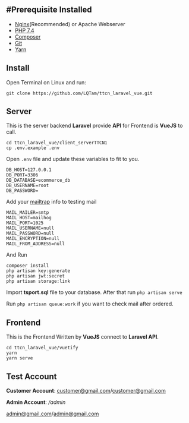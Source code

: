 ## #Prerequisite Installed
- [Nginx](https://gist.github.com/nd3w/8017f2e0b8afb44188e733d2ec487deb)(Recommended) or Apache Webserver
- [PHP 7.4](https://gist.github.com/nd3w/8017f2e0b8afb44188e733d2ec487deb)
- [Composer](https://getcomposer.org/download/)
- [Git](https://git-scm.com/downloads)
- [Yarn](https://classic.yarnpkg.com/lang/en/docs/install/#debian-stable)
## Install
Open Terminal on Linux and run:
```
git clone https://github.com/LQTam/ttcn_laravel_vue.git
```

## Server
This is the server backend **Laravel** provide **API** for Frontend is **VueJS** to call.
```
cd ttcn_laravel_vue/client_serverTTCN1
cp .env.example .env
```

Open `.env` file and update these variables to fit to you.

```
DB_HOST=127.0.0.1
DB_PORT=3306
DB_DATABASE=ecommerce_db
DB_USERNAME=root
DB_PASSWORD=
```

Add your [mailtrap](https://mailtrap.io/) info to testing mail
```
MAIL_MAILER=smtp
MAIL_HOST=mailhog
MAIL_PORT=1025
MAIL_USERNAME=null
MAIL_PASSWORD=null
MAIL_ENCRYPTION=null
MAIL_FROM_ADDRESS=null
```

And Run 
```
composer install
php artisan key:generate
php artisan jwt:secret
php artisan storage:link
```
Import **tsport.sql** file to your database. After that run `php artisan serve`

Run `php artisan queue:work` if you want to check mail after ordered.

## Frontend
This is the Frontend Written by **VueJS** connect to **Laravel API**.
```
cd ttcn_laravel_vue/vuetify
yarn
yarn serve
```
## Test Account
**Customer Account**: customer@gmail.com/customer@gmail.com

**Admin Account**: _/admin_            

admin@gmail.com/admin@gmail.com